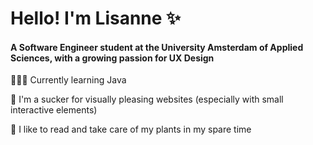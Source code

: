 # Hello! I'm Lisanne ✨
#### A Software Engineer student at the University Amsterdam of Applied Sciences, with a growing passion for UX Design

👩🏻‍💻 Currently learning Java

🌸 I'm a sucker for visually pleasing websites (especially with small interactive elements)

🌱 I like to read and take care of my plants in my spare time
